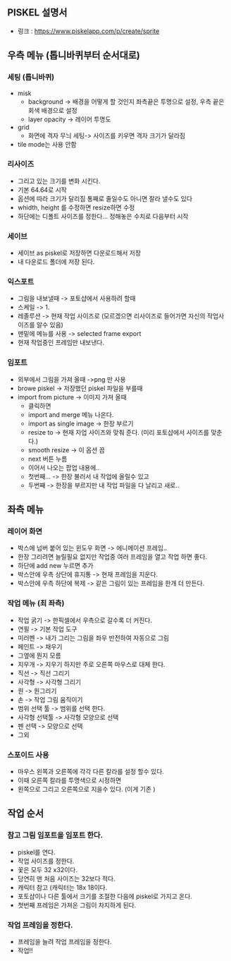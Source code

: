 ## PISKEL 설명서
- 링크 : https://www.piskelapp.com/p/create/sprite

## 우측 메뉴 (톱니바퀴부터 순서대로)
### 세팅 (톱니바퀴)
- misk
  - background -> 배경을 어떻게 할 것인지 좌측끝은 투명으로 설정, 우측 끝은 회색 배경으로 설정    
  - layer opacity -> 레이어 투명도 
- grid
  - 화면에 격자 무늬 세팅-> 사이즈를 키우면 격자 크기가 달라짐 
- tile mode는 사용 안함

### 리사이즈
- 그리고 있는 크기를 변화 시킨다. 
- 기본 64.64로 시작
- 옵션에 따라 크기가 달리짐 통째로 줄일수도 아니면 잘라 낼수도 있다
- whidth, height 를 수정하면 resize하면 수정
- 하단에는 디폴트 사이즈를 정한다... 정해놓은 수치로 다음부터 시작

### 세이브
- 세이브 as piskel로 저장하면 다운로드해서 저장 
- 내 다운로드 폴더에 저장 된다. 

### 익스포트
- 그림을 내보낼때 -> 포토샵에서 사용하려 할때
- 스케일 -> 1.
- 레졸루션 -> 현재 작업 사이즈로 (모르겠으면 리사이즈로 들어가면 자신의 작업사이즈를 알수 있음)
- 맨밑에 메뉴를 사용 -> selected frame export
- 현재 작업중인 프레임만 내보낸다. 

### 임포트
- 외부에서 그림을 가져 올때 ->png 만 사용
- browe piskel -> 저장했던 piskel 파일을 부를때
- import from picture -> 이미지 가져 올때 
  - 클릭하면 
  - import and merge 메뉴 나온다. 
  - import as single image -> 한장 부르기
  - resize to -> 현재 자업 사이즈와 맞춰 준다. (미리 포토샵에서 사이즈를 맞춘다.)
  - smooth resize -> 이 옵션 끔
  - next 버튼 누름 
  - 이어서 나오는 팝업 내용에..
  - 첫번째... -> 한장 불러서 내 작업에 올릴수 있고
  - 두번째  -> 한장을 부르지만 내 작업 파일을 다 날리고 새로.. 


## 좌측 메뉴
### 레이어 화면 
- 박스에 넘버 붙어 있는 윈도우 화면 -> 에니메이션 프레임..
- 한장 그리려면 늘릴필요 없지만 작업중 여러 프레임을 열고 작업 하면 좋다. 
- 하단에 add new 누르면 추가 
- 박스안에 우측 상단에 휴지통 -> 현재 프레임을 지운다.
- 박스안에 우측 하단에 복제 -> 같은 그림이 있는 프레임을 한개 더 만든다.

### 작업 메뉴 (최 좌측)
- 작업 굵기 -> 한픽셀에서 우측으로 갈수록 더 커진다.
- 연필 -> 기본 작업 도구 
- 미러펜 -> 내가 그리는 그림을 좌우 반전하여 자동으로 그림 
- 페인트 -> 채우기
- 그옆에 뭔지 모름
- 지우개 -> 지우기 하지만 주로 오른쪽 마우스로 대체 한다. 
- 직선 -> 직선 그리기
- 사각형 -> 사각형 그리기
- 원 -> 원그리기
- 손 -> 작업 그림 움직이기 
- 범위 선택 툴 -> 범위를 선택 한다. 
- 사각형 선택툴 -> 사각형 모양으로 선택 
- 펜 선택 -> 모양으로 선택 
- 그외

### 스포이드 사용
- 마우스 왼쪽과 오른쪽에 각각 다른 칼라를 설정 할수 있다. 
- 이때 오른쪽 칼라를 투명색으로 시정하면 
- 왼쪽으로 그리고 오른쪽으로 지을수 있다. (이게 기존 )

## 작업 순서
### 참고 그림 임포트을 임포트 한다. 
- piskel를 연다. 
- 작업 사이즈를 정한다. 
- 꽃은 모두 32 x32이다.
- 당연히 맨 처음 사이즈는 32보다 적다.
- 캐릭터 참고 (캐릭터는 18x 18이다.
- 포토샵이나 다른 툴에서 크기를 조절한 다음에 piskel로 가지고 온다.
- 첫번째 프레임은 가져온 그림이 차지하게 된다. 

### 작업 프레임을 정한다. 
- 프레임을 늘려 작업 프레임을 정한다. 
- 작업!!
